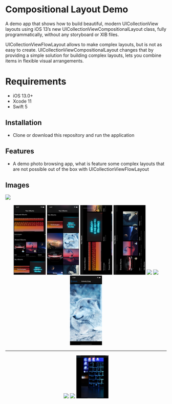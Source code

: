 # Compositional Layout Demo

A demo app that shows how to build beautiful, modern UICollectionView layouts using iOS 13’s new UICollectionViewCompositionalLayout class, fully programmatically, without any storyboard or XIB files.

UICollectionViewFlowLayout allows to make complex layouts, but is not as easy to create.
UICollectionViewCompositionalLayout changes that by providing a simple solution for building complex layouts, lets you combine items in flexible visual arrangements.

# Requirements

- iOS 13.0+
- Xcode 11
- Swift 5

## Installation
- Clone or download this repository and run the application

## Features
- A demo photo browsing app, what is feature some complex layouts that are not possible out of the box with UICollectionViewFlowLayout

## Images

![](/Screenshots/video.gif)

<div align="center">
    <img src="/Screenshots/4.png" width="100px"</img>
    <img src="/Screenshots/5.png" width="100px"</img>
    <img src="/Screenshots/6.png" width="100px"</img> 
    <img src="/Screenshots/7.png" width="100px"</img> 
    <img src="/Screenshots/8.png" width="100px"</img> 
    <img src="/Screenshots/9.png" width="100px"</img>
    <img src="/Screenshots/10.png" width="100px"</img>
</div>

---

<div align="center">
    <img src="/Screenshots/1.png" width="100px"</img> 
    <img src="/Screenshots/2.png" width="100px"</img> 
    <img src="/Screenshots/3.png" width="100px"</img> 
</div>

